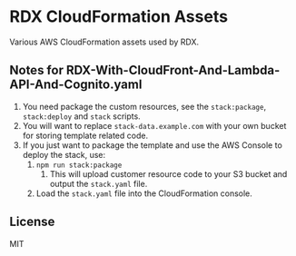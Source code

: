 # RDX CloudFormation Assets

Various AWS CloudFormation assets used by RDX.

## Notes for RDX-With-CloudFront-And-Lambda-API-And-Cognito.yaml

1. You need package the custom resources, see the `stack:package`, `stack:deploy` and `stack` scripts.
1. You will want to replace `stack-data.example.com` with your own bucket for storing template related code.
1. If you just want to package the template and use the AWS Console to deploy the stack, use:
    1. `npm run stack:package`
        1. This will upload customer resource code to your S3 bucket and output the `stack.yaml` file.
    1. Load the `stack.yaml` file into the CloudFormation console.

## License

MIT
